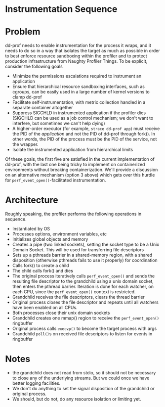 Instrumentation Sequence
=

Problem
==
dd-prof needs to enable instrumentation for the process it wraps, and it needs
to do so in a way that isolates the target as much as possible in order to
best enforce resource sandboxing within the profiler and to protect production
infrastructure from Naughty Profiler Things.  To be explicit, consider the
following goals

* Minimize the permissions escalations required to instrument an application
* Ensure that hierarchical resource sandboxing interfaces, such as cgroups,
  can be easily used in a large number of kernel versions to clamp dd-prof
* Facilitate self-instrumentation, with metric collection handled in a separate
  container altogether
* Suppress SIGCHLD in instrumented application if the profiler dies (SIGCHLD
  can be used as a job control mechanism; we don't want to interfere, but
  sometimes we can't help dying)
* A higher-order executor (for example, `strace dd-prof app`) must receive the
  PID of the _application_ and not the PID of dd-prof through fork().  In other
  words, the PID of the process must be the PID of the service, not the wrapper.
* Isolate the instrumented application from hierarchical limits

Of these goals, the first five are satisfied in the current implementation of
dd-prof, with the last one being tricky to implement on containerized
environments without breaking containerization.  We'll provide a discussion on
an alternative mechanism (option 3 above) which gets over this hurdle for
`perf_event_open()`-facilitated instrumentation.

Architecture
==
Roughly speaking, the profiler performs the following operations in sequence.
 * Instantiated by OS
 * Processes options, environment variables, etc
 * Initializes global objects and memory
 * Creates a pipe (two linked sockets), setting the socket type to be a Unix
   Domain Socket.  This will be used for transferring file descriptors
 * Sets up a pthreads barrier in a shared-memory region, with a shared
   disposition (otherwise pthreads fails to use it properly) for coordination
 * Calls fork() to create a child
 * The child calls fork() and dies
 * The original process iteratively calls `perf_event_open()` and sends the
   resulting file descriptor to the grandchild using a unix domain socket, then
   enters the pthread barrier.  Iteration is done for each watcher, on each
   CPU, since the `perf_event_open()` context is restricted.
 * Grandchild receives the file descriptors, clears the thread barrier
 * Original process closes the file descriptor and repeats until all watchers
   have been enabled on all CPUs.
 * Both processes close their unix domain sockets
 * Grandchild creates one mmap() region to receive the `perf_event_open()`
   ringbuffer
 * Original process calls `execvp()` to become the target process with args
 * Grandchild `poll()`s on received file descriptors to listen for events in
   ringbuffer

Notes
==
 * the grandchild does not read from stdio, so it should not be necessary to
   close any of the underlying streams.  But we could once we have better
   logging facilities.
 * We don't do anything to set the signal disposition of the grandchild or
   original process.
 * We should, but do not, do any resource isolation or limiting yet.
